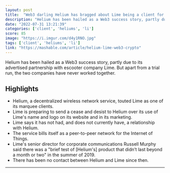 ```yaml
---
layout: post
title:  "Web3 darling Helium has bragged about Lime being a client for years. Lime says it isn't true."
description: "Helium has been hailed as a Web3 success story, partly due to its advertised partnership with escooter company Lime. But apart from a trial run, the two companies have never worked together."
date: "2022-07-31 13:21:39"
categories: ['client', 'heliums', 'li']
score: 85
image: "https://i.imgur.com/d4y1RNO.jpg"
tags: ['client', 'heliums', 'li']
link: "https://mashable.com/article/helium-lime-web3-crypto"
---
```


Helium has been hailed as a Web3 success story, partly due to its advertised partnership with escooter company Lime. But apart from a trial run, the two companies have never worked together.

## Highlights

- Helium, a decentralized wireless network service, touted Lime as one of its marquee clients.
- Lime is preparing to send a cease and desist to Helium over its use of Lime's name and logo on its website and in its marketing.
- Lime says it has not had, and does not currently have, a relationship with Helium.
- The service bills itself as a peer-to-peer network for the Internet of Things.
- Lime's senior director for corporate communications Russell Murphy said there was a "brief test of [Helium's] product that didn’t last beyond a month or two" in the summer of 2019.
- There has been no contact between Helium and Lime since then.

---
